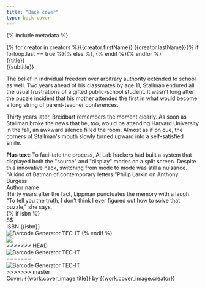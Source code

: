 ```yaml
---
title: "Back cover"
type: back-cover
---
```

{% include metadata %}

<div class="back-cover-creators">{% for creator in creators %}{{creator.firstName}} {{creator.lastName}}{% if forloop.last == true %}{% else %}, {% endif %}{% endfor %}</div>
<div class="back-cover-title">{{title}}</div>
<div class="back-cover-subtitle">{{subtitle}}</div>
<div class="back-cover-text">
  <p>The belief in individual freedom over arbitrary authority extended to school as well. Two years ahead of his classmates by age 11, Stallman endured all the usual frustrations of a gifted public-school student. It wasn't long after the puzzle incident that his mother attended the first in what would become a long string of parent-teacher conferences.</p>
  <p>Thirty years later, Breidbart remembers the moment clearly. As soon as Stallman broke the news that he, too, would be attending Harvard University in the fall, an awkward silence filled the room. Almost as if on cue, the corners of Stallman's mouth slowly turned upward into a self-satisfied smile.</p>
</div>
<div class="back-cover-text-plus"><strong>Plus text</strong>: To facilitate the process, AI Lab hackers had built a system that displayed both the "source" and "display" modes on a split screen. Despite this innovative hack, switching from mode to mode was still a nuisance.</div>
<div class="back-cover-quote"><q>A kind of Batman of contemporary letters.</q><span>Philip Larkin on Anthony Burgess</span></div>
<div class="back-cover-creator">
  <div class="back-cover-creator-name">Author name</div>
  <div class="back-cover-creator-text">Thirty years after the fact, Lippman punctuates the memory with a laugh. "To tell you the truth, I don't think I ever figured out how to solve that puzzle," she says.</div>
</div>
<div class="back-cover-bottom">
  <div class="back-cover-isbn">
    {% if isbn %}
    <div class="back-cover-isbn-text">8$<br>ISBN {{isbn}}</div>
    <img class="back-cover-isbn-image" src="https://barcode.tec-it.com/barcode.ashx?data={{isbn|replace: '-', ''}}&code=ISBN13&multiplebarcodes=false&translate-esc=false&unit=Fit&dpi=96&imagetype=Svg&rotation=0&color=%23000000&bgcolor=%23ffffff&qunit=Mm&quiet=0&modulewidth=0.265" alt="Barcode Generator TEC-IT"/>
    {% endif %}
  </div>
  <div class="back-cover-publisher">
    <div class="back-cover-publisher-text"></div>
    <img class="back-cover-publisher-logo" src="{{ site.baseurl }}/images/{{work.publisher.logo}}"/>
  </div>
<<<<<<< HEAD
  <div class="back-cover-qr"><img src='https://barcode.tec-it.com/barcode.ashx?data={{site.url|url_encode}}{{site.baseurl|url_encode}}&code=MobileQRCode&multiplebarcodes=false&translate-esc=false&unit=Fit&dpi=96&imagetype=Svg&rotation=0&color=%23000000&bgcolor=%23ffffff&qunit=Mm&quiet=0&modulewidth=0.265&eclevel=L' alt='Barcode Generator TEC-IT'/></div>
=======
  <div class="back-cover-qr"><img src='https://barcode.tec-it.com/barcode.ashx?data={{site.url|url_encode}}&code=MobileQRCode&multiplebarcodes=false&translate-esc=false&unit=Fit&dpi=96&imagetype=Svg&rotation=0&color=%23000000&bgcolor=%23ffffff&qunit=Mm&quiet=0&modulewidth=0.265&eclevel=L' alt='Barcode Generator TEC-IT'/></div>
>>>>>>> master
</div>
<div class="back-cover-meta">Cover: {{work.cover_image.title}} by {{work.cover_image.creator}}</div>
